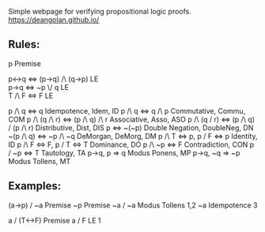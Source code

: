 Simple webpage for verifying propositional logic proofs. https://deangolan.github.io/

## Rules:
p Premise

p<->q <=> (p->q) /\ (q->p) LE <br>
p->q <=> ~p \\/ q LE <br>
T /\ F <=> F LE <br>

p /\ q <=> q Idempotence, Idem, ID
p /\ q <=> q /\ p Commutative, Commu, COM
p /\ (q /\ r) <=> (p /\ q) /\ r Associative, Asso, ASO
p /\ (q \/ r) <=> (p /\ q) \/ (p /\ r) Distributive, Dist, DIS
p <=> ~(~p) Double Negation, DoubleNeg, DN
~(p /\ q) <=> ~p /\ ~q DeMorgan, DeMorg, DM
p /\ T <=> p, p \/ F <=> p Identity, ID
p /\ F <=> F, p \/ T <=> T Dominance, DO
p /\ ~p <=> F Contradiction, CON
p \/ ~p <=> T Tautology, TA
p->q, p => q Modus Ponens, MP
p->q, ~q => ~p Modus Tollens, MT

## Examples:
(a->p) \/ ~a Premise
~p Premise
~a \/ ~a Modus Tollens 1,2
~a Idempotence 3

a \/ (T<->F) Premise
a \/ F LE 1

